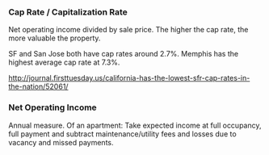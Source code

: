 ### Cap Rate / Capitalization Rate

Net operating income divided by sale price. The higher the cap rate, the more valuable the property.

SF and San Jose both have cap rates around 2.7%. Memphis has the highest average cap rate at 7.3%.

http://journal.firsttuesday.us/california-has-the-lowest-sfr-cap-rates-in-the-nation/52061/


### Net Operating Income

Annual measure. Of an apartment: Take expected income at full occupancy, full payment and subtract maintenance/utility fees and losses due to vacancy and missed payments.
